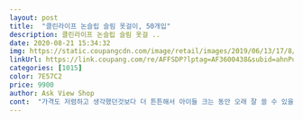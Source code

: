 ```yaml
---
layout: post 
title:  "클린라이프 논슬립 슬림 옷걸이, 50개입" 
description: 클린라이프 논슬립 슬림 옷걸 ..
date: 2020-08-21 15:34:32 
img: https://static.coupangcdn.com/image/retail/images/2019/06/13/17/8/560a1c75-66bd-43e2-b7bd-548545c185d1.jpg 
linkUrl: https://link.coupang.com/re/AFFSDP?lptag=AF3600438&subid=ahnPublicAsk&pageKey=239664518&itemId=762389468&vendorItemId=4922983425&traceid=V0-113-36a416625e880ff2 
categories: [1015] 
color: 7E57C2 
price: 9900 
author: Ask View Shop 
cont:  "가격도 저렴하고 생각했던것보다 더 튼튼해서 아이들 크는 동안 오래 잘 쓸 수 있을것 같습니다.<br/> 옷걸이부분 회전이나, 논슬립 처리까지는 필요없고, 가성비좋은 견고하고 가벼운 유아용 옷걸이 찾으시는 분께 추천합니다 ^ ^<br/>가볍고 어깨부분에 고무패드?로 논슬립이 되네요!<br/>가볍고 제법 무거운것도 잘 걸리고요<br/>검색하다보면 어깨 고정라인없이 디자인만 둥그렇고 이쁜게 있는데<br/>겸사겸사 재구매 했는데<br/>그런건 실용성이 없다는 것.<br/><br/>두번째 구매이고요<br/>또 이너를 걸더라도 흘러내림 없는 디자인을 찾다가<br/>많은 용량을 실속있게 구매했어요!<br/>아이가 둘이다 보니 옷이 많은데, 옷을 접어서 보관하면 어떤 옷이 있는지 한눈에 알기가 어려워서 옷걸이에 걸어두려고 주문했습니다.<br/> 기존에 다이소에서 구입했던 약간 작고 가벼운 옷걸이가 있는데, 아이들 옷걸기에 좋아 유사한걸로 구입하려고 찾다가 발견했는데 더 마음에 들어요! 50개주문했다가 추가로 50개 더 주문했어요.<br/><br/>어른 옷 걸기에는 어깨라인이 작을것 같아요.<br/>(간단히 가벼운 반팔티 정도는 가능)<br/>옷걸이중 갠적으로 요거 가장 좋아요<br/>요거 사서 써보고 만족했었어요<br/>이 가격에 이 갯수에 옷걸이도 말끔하고 좋아요<br/>저는 티 하나를 걸어도 어깨뽕 나오지 않고<br/>최근 개학한 아이 여름티셔츠 쭉 걸어놓고 골라입게 해주려<br/>포장도 박스안에 50개가 야무지게 겹쳐져서 잘 보내주셨더라고요<br/>플라스틱이 까짐 현상도 없고 냄새도없고 더 깨끗한 것 같아요<br/>" 
---
```

